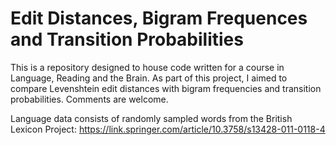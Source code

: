 # Edit Distances, Bigram Frequences and Transition Probabilities

This is a repository designed to house code written for a course in Language, Reading and the Brain. As part of this project, I aimed to compare Levenshtein edit distances with bigram frequencies and transition probabilities. Comments are welcome.

Language data consists of randomly sampled words from the British Lexicon Project: https://link.springer.com/article/10.3758/s13428-011-0118-4
